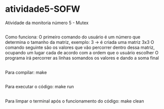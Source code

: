 # atividade5-SOFW
Atividade da monitoria número 5 - Mutex

##

Como funciona:
  O primeiro comando do usuário é um número que determina o tamanho da matriz, exemplo: 3 -> é criada uma matriz 3x3
  O comando seguinte são os valores que vão percorrer dentro dessa matriz, ocupando um lugar cada de acordo com a ordem que o usuário escolher
  O programa irá percorrer as linhas somandos os valores e dando a soma final
  
##
Para compilar:
  make
  
##
Para executar o código:
  make run
##
Para limpar o terminal após o funcionamento do código:
  make clean
